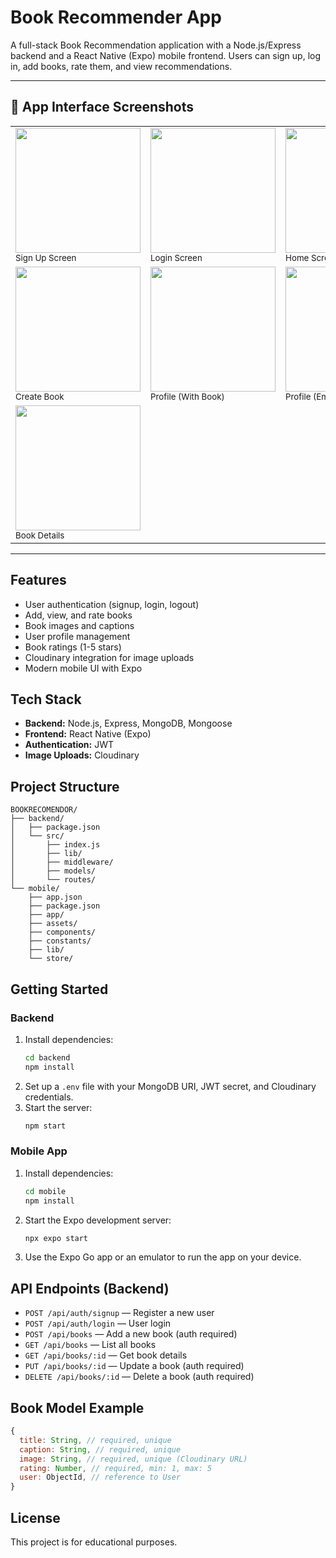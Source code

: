 # Book Recommender App

A full-stack Book Recommendation application with a Node.js/Express backend and a React Native (Expo) mobile frontend. Users can sign up, log in, add books, rate them, and view recommendations.

---

## 📱 App Interface Screenshots

<table>
  <tr>
    <td><img src="https://github.com/user-attachments/assets/5de898dc-cba2-4b61-bcd6-958b0c9ea302" width="200"/><br/><sub>Sign Up Screen</sub></td>
    <td><img src="https://github.com/user-attachments/assets/7a14483d-3b68-43f1-a8fe-46b02584eeb4" width="200"/><br/><sub>Login Screen</sub></td>
    <td><img src="https://github.com/user-attachments/assets/a2877f77-0daf-4a9d-903c-812f524658c6" width="200"/><br/><sub>Home Screen</sub></td>
  </tr>
  <tr>
    <td><img src="https://github.com/user-attachments/assets/301579fa-8d88-4ebd-8b61-f3db543fa5da" width="200"/><br/><sub>Create Book</sub></td>
    <td><img src="https://github.com/user-attachments/assets/81036e1a-73b8-47d7-b03e-06acd11a8f32" width="200"/><br/><sub>Profile (With Book)</sub></td>
    <td><img src="https://github.com/user-attachments/assets/1121aba1-89a0-4357-b371-a4581e674a46" width="200"/><br/><sub>Profile (Empty)</sub></td>
  </tr>
  <tr>
    <td><img src="https://github.com/user-attachments/assets/444e5674-dee5-4126-bbf8-b0898e84a367" width="200"/><br/><sub>Book Details</sub></td>
  </tr>
</table>

---

## Features

- User authentication (signup, login, logout)
- Add, view, and rate books
- Book images and captions
- User profile management
- Book ratings (1-5 stars)
- Cloudinary integration for image uploads
- Modern mobile UI with Expo

## Tech Stack

- **Backend:** Node.js, Express, MongoDB, Mongoose
- **Frontend:** React Native (Expo)
- **Authentication:** JWT
- **Image Uploads:** Cloudinary
## Project Structure

```
BOOKRECOMENDOR/
├── backend/
│   ├── package.json
│   └── src/
│       ├── index.js
│       ├── lib/
│       ├── middleware/
│       ├── models/
│       └── routes/
└── mobile/
    ├── app.json
    ├── package.json
    ├── app/
    ├── assets/
    ├── components/
    ├── constants/
    ├── lib/
    └── store/
```

## Getting Started

### Backend

1. Install dependencies:
   ```sh
   cd backend
   npm install
   ```
2. Set up a `.env` file with your MongoDB URI, JWT secret, and Cloudinary credentials.
3. Start the server:
   ```sh
   npm start
   ```

### Mobile App

1. Install dependencies:
   ```sh
   cd mobile
   npm install
   ```
2. Start the Expo development server:
   ```sh
   npx expo start
   ```
3. Use the Expo Go app or an emulator to run the app on your device.

## API Endpoints (Backend)

- `POST /api/auth/signup` — Register a new user
- `POST /api/auth/login` — User login
- `POST /api/books` — Add a new book (auth required)
- `GET /api/books` — List all books
- `GET /api/books/:id` — Get book details
- `PUT /api/books/:id` — Update a book (auth required)
- `DELETE /api/books/:id` — Delete a book (auth required)

## Book Model Example

```js
{
  title: String, // required, unique
  caption: String, // required, unique
  image: String, // required, unique (Cloudinary URL)
  rating: Number, // required, min: 1, max: 5
  user: ObjectId, // reference to User
}
```

## License

This project is for educational purposes.
